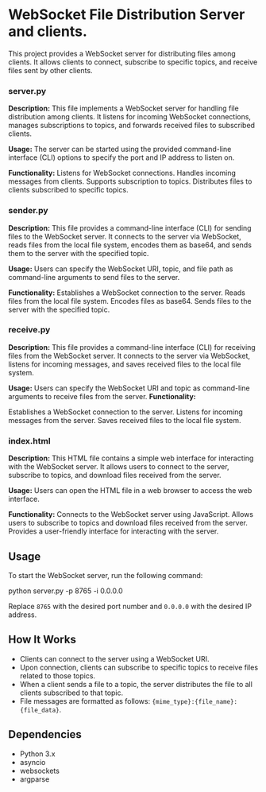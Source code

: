 # WebSocket File Distribution Server and clients.

This project provides a WebSocket server for distributing files among clients. It allows clients to connect, subscribe to specific topics, and receive files sent by other clients.

### server.py
**Description:** This file implements a WebSocket server for handling file distribution among clients. It listens for incoming WebSocket connections, manages subscriptions to topics, and forwards received files to subscribed clients.

**Usage:** The server can be started using the provided command-line interface (CLI) options to specify the port and IP address to listen on.

**Functionality:**
Listens for WebSocket connections.
Handles incoming messages from clients.
Supports subscription to topics.
Distributes files to clients subscribed to specific topics.
### sender.py
**Description:** This file provides a command-line interface (CLI) for sending files to the WebSocket server. It connects to the server via WebSocket, reads files from the local file system, encodes them as base64, and sends them to the server with the specified topic.

**Usage:** Users can specify the WebSocket URI, topic, and file path as command-line arguments to send files to the server.

**Functionality:**
Establishes a WebSocket connection to the server.
Reads files from the local file system.
Encodes files as base64.
Sends files to the server with the specified topic.

### receive.py
**Description:** This file provides a command-line interface (CLI) for receiving files from the WebSocket server. It connects to the server via WebSocket, listens for incoming messages, and saves received files to the local file system.

**Usage:**
Users can specify the WebSocket URI and topic as command-line arguments to receive files from the server.
**Functionality:**

Establishes a WebSocket connection to the server.
Listens for incoming messages from the server.
Saves received files to the local file system.

### index.html
**Description:** This HTML file contains a simple web interface for interacting with the WebSocket server. It allows users to connect to the server, subscribe to topics, and download files received from the server.

**Usage:** Users can open the HTML file in a web browser to access the web interface.

**Functionality:**
Connects to the WebSocket server using JavaScript.
Allows users to subscribe to topics and download files received from the server.
Provides a user-friendly interface for interacting with the server.

## Usage

To start the WebSocket server, run the following command:

python server.py -p 8765 -i 0.0.0.0

Replace `8765` with the desired port number and `0.0.0.0` with the desired IP address.

## How It Works

- Clients can connect to the server using a WebSocket URI.
- Upon connection, clients can subscribe to specific topics to receive files related to those topics.
- When a client sends a file to a topic, the server distributes the file to all clients subscribed to that topic.
- File messages are formatted as follows: `{mime_type}:{file_name}:{file_data}`.

## Dependencies

- Python 3.x
- asyncio
- websockets
- argparse
